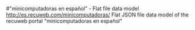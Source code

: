 #"minicomputadoras en español" - Flat file data model
http://es.recuweb.com/minicomputadoras/
Flat JSON file data model of the recuweb portal "minicomputadoras en español"
